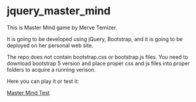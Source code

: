 # jquery_master_mind

This is Master Mind game by Merve Temizer.

It is going to be developed using jQuery, Bootstrap,
and it is going to be deployed on her personal web site.

The repo does not contain bootstrap.css or bootstrap.js files. You need to download bootstrap 5 version and place proper css and js files into proper folders to acquire a running verison.

Here you can play it or test it:

[Master Mind Test](https://web.itu.edu.tr/~temizerm/master_mind/tr)


